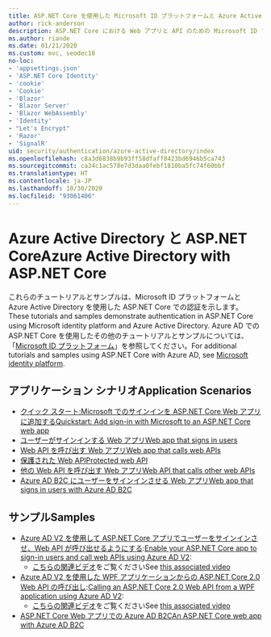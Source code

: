 ```yaml
---
title: ASP.NET Core を使用した Microsoft ID プラットフォームと Azure Active Directory
author: rick-anderson
description: ASP.NET Core における Web アプリと API のための Microsoft ID プラットフォームと Azure Active Directory での認証に関連するトピックを紹介します。
ms.author: riande
ms.date: 01/21/2020
ms.custom: mvc, seodec18
no-loc:
- 'appsettings.json'
- 'ASP.NET Core Identity'
- 'cookie'
- 'Cookie'
- 'Blazor'
- 'Blazor Server'
- 'Blazor WebAssembly'
- 'Identity'
- "Let's Encrypt"
- 'Razor'
- 'SignalR'
uid: security/authentication/azure-active-directory/index
ms.openlocfilehash: c8a3d6838b9b93ff58dfaff8423bd6946b5ca743
ms.sourcegitcommit: ca34c1ac578e7d3daa0febf1810ba5fc74f60bbf
ms.translationtype: HT
ms.contentlocale: ja-JP
ms.lasthandoff: 10/30/2020
ms.locfileid: "93061406"
---
```

# <a name="azure-active-directory-with-aspnet-core"></a><span data-ttu-id="7aa94-103">Azure Active Directory と ASP.NET Core</span><span class="sxs-lookup"><span data-stu-id="7aa94-103">Azure Active Directory with ASP.NET Core</span></span>

<span data-ttu-id="7aa94-104">これらのチュートリアルとサンプルは、Microsoft ID プラットフォームと Azure Active Directory を使用した ASP.NET Core での認証を示します。</span><span class="sxs-lookup"><span data-stu-id="7aa94-104">These tutorials and samples demonstrate authentication in ASP.NET Core using Microsoft identity platform and Azure Active Directory.</span></span> <span data-ttu-id="7aa94-105">Azure AD での ASP.NET Core を使用したその他のチュートリアルとサンプルについては、「[Microsoft ID プラットフォーム](/azure/active-directory/develop/)」を参照してください。</span><span class="sxs-lookup"><span data-stu-id="7aa94-105">For additional tutorials and samples using ASP.NET Core with Azure AD, see [Microsoft identity platform](/azure/active-directory/develop/).</span></span>

## <a name="application-scenarios"></a><span data-ttu-id="7aa94-106">アプリケーション シナリオ</span><span class="sxs-lookup"><span data-stu-id="7aa94-106">Application Scenarios</span></span>

* [<span data-ttu-id="7aa94-107">クイック スタート:Microsoft でのサインインを ASP.NET Core Web アプリに追加する</span><span class="sxs-lookup"><span data-stu-id="7aa94-107">Quickstart: Add sign-in with Microsoft to an ASP.NET Core web app</span></span>](/azure/active-directory/develop/quickstart-v2-aspnet-core-webapp)
* [<span data-ttu-id="7aa94-108">ユーザーがサインインする Web アプリ</span><span class="sxs-lookup"><span data-stu-id="7aa94-108">Web app that signs in users</span></span>](/azure/active-directory/develop/scenario-web-app-sign-user-overview?tabs=aspnetcore)
* [<span data-ttu-id="7aa94-109">Web API を呼び出す Web アプリ</span><span class="sxs-lookup"><span data-stu-id="7aa94-109">Web app that calls web APIs</span></span>](/azure/active-directory/develop/scenario-web-app-call-api-overview)
* [<span data-ttu-id="7aa94-110">保護された Web API</span><span class="sxs-lookup"><span data-stu-id="7aa94-110">Protected web API</span></span>](/azure/active-directory/develop/scenario-protected-web-api-overview)
* [<span data-ttu-id="7aa94-111">他の Web API を呼び出す Web アプリ</span><span class="sxs-lookup"><span data-stu-id="7aa94-111">Web API that calls other web APIs</span></span>](/azure/active-directory/develop/scenario-web-api-call-api-overview)
* [<span data-ttu-id="7aa94-112">Azure AD B2C にユーザーをサインインさせる Web アプリ</span><span class="sxs-lookup"><span data-stu-id="7aa94-112">Web app that signs in users with Azure AD B2C</span></span>](xref:security/authentication/azure-ad-b2c)

## <a name="samples"></a><span data-ttu-id="7aa94-113">サンプル</span><span class="sxs-lookup"><span data-stu-id="7aa94-113">Samples</span></span>

* <span data-ttu-id="7aa94-114">[Azure AD V2 を使用して ASP.NET Core アプリでユーザーをサインインさせ、Web API が呼び出せるようにする](/samples/azure-samples/active-directory-aspnetcore-webapp-openidconnect-v2/enable-webapp-signin/):</span><span class="sxs-lookup"><span data-stu-id="7aa94-114">[Enable your ASP.NET Core app to sign-in users and call web APIs using Azure AD V2](/samples/azure-samples/active-directory-aspnetcore-webapp-openidconnect-v2/enable-webapp-signin/):</span></span> 
  * <span data-ttu-id="7aa94-115">[こちらの関連ビデオ](https://channel9.msdn.com/Events/Build/2018/THR5001)をご覧ください</span><span class="sxs-lookup"><span data-stu-id="7aa94-115">See [this associated video](https://channel9.msdn.com/Events/Build/2018/THR5001)</span></span>
* <span data-ttu-id="7aa94-116">[Azure AD V2 を使用した WPF アプリケーションからの ASP.NET Core 2.0 Web API の呼び出し](/samples/azure-samples/active-directory-dotnet-native-aspnetcore-v2/calling-an-aspnet-core-web-api-from-a-wpf-application-using-azure-ad-v2/):</span><span class="sxs-lookup"><span data-stu-id="7aa94-116">[Calling an ASP.NET Core 2.0 Web API from a WPF application using Azure AD V2](/samples/azure-samples/active-directory-dotnet-native-aspnetcore-v2/calling-an-aspnet-core-web-api-from-a-wpf-application-using-azure-ad-v2/):</span></span> 
  * <span data-ttu-id="7aa94-117">[こちらの関連ビデオ](https://channel9.msdn.com/Events/Build/2018/THR5000)をご覧ください</span><span class="sxs-lookup"><span data-stu-id="7aa94-117">See [this associated video](https://channel9.msdn.com/Events/Build/2018/THR5000)</span></span>
* [<span data-ttu-id="7aa94-118">ASP.NET Core Web アプリでの Azure AD B2C</span><span class="sxs-lookup"><span data-stu-id="7aa94-118">An ASP.NET Core web app with Azure AD B2C</span></span>](/samples/azure-samples/active-directory-b2c-dotnetcore-webapp/an-aspnet-core-web-app-with-azure-ad-b2c/)
